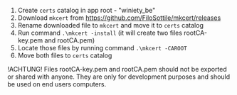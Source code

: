 1. Create `certs` catalog in app root - "winiety_be"
2. Download `mkcert` from https://github.com/FiloSottile/mkcert/releases
3. Rename downloaded file to `mkcert` and move it to `certs` catalog
4. Run command `.\mkcert -install` (it will create two files rootCA-key.pem and rootCA.pem)
5. Locate those files by running command `.\mkcert -CAROOT`
6. Move both files to `certs` catalog

!ACHTUNG!
Files rootCA-key.pem and rootCA.pem should not be exported or shared with anyone.
They are only for development purposes and should be used on end users computers.
